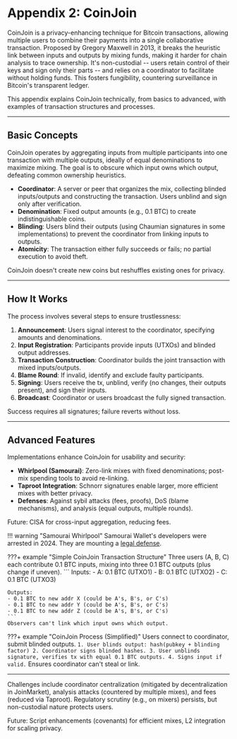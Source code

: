 # Appendix 2: CoinJoin

CoinJoin is a privacy-enhancing technique for Bitcoin transactions, allowing multiple users to combine their payments into a single collaborative transaction. Proposed by Gregory Maxwell in 2013, it breaks the heuristic link between inputs and outputs by mixing funds, making it harder for chain analysis to trace ownership. It's non-custodial -- users retain control of their keys and sign only their parts -- and relies on a coordinator to facilitate without holding funds. This fosters fungibility, countering surveillance in Bitcoin's transparent ledger.

This appendix explains CoinJoin technically, from basics to advanced, with examples of transaction structures and processes.



---

## Basic Concepts

CoinJoin operates by aggregating inputs from multiple participants into one transaction with multiple outputs, ideally of equal denominations to maximize mixing. The goal is to obscure which input owns which output, defeating common ownership heuristics.

- **Coordinator**: A server or peer that organizes the mix, collecting blinded inputs/outputs and constructing the transaction. Users unblind and sign only after verification.
- **Denomination**: Fixed output amounts (e.g., 0.1 BTC) to create indistinguishable coins.
- **Blinding**: Users blind their outputs (using Chaumian signatures in some implementations) to prevent the coordinator from linking inputs to outputs.
- **Atomicity**: The transaction either fully succeeds or fails; no partial execution to avoid theft.

CoinJoin doesn't create new coins but reshuffles existing ones for privacy.




---

## How It Works

The process involves several steps to ensure trustlessness:

1. **Announcement**: Users signal interest to the coordinator, specifying amounts and denominations.
2. **Input Registration**: Participants provide inputs (UTXOs) and blinded output addresses.
3. **Transaction Construction**: Coordinator builds the joint transaction with mixed inputs/outputs.
4. **Blame Round**: If invalid, identify and exclude faulty participants.
5. **Signing**: Users receive the tx, unblind, verify (no changes, their outputs present), and sign their inputs.
6. **Broadcast**: Coordinator or users broadcast the fully signed transaction.

Success requires all signatures; failure reverts without loss.



---

## Advanced Features

Implementations enhance CoinJoin for usability and security:

- **Whirlpool (Samourai)**: Zero-link mixes with fixed denominations; post-mix spending tools to avoid re-linking.
- **Taproot Integration**: Schnorr signatures enable larger, more efficient mixes with better privacy.
- **Defenses**: Against sybil attacks (fees, proofs), DoS (blame mechanisms), and analysis (equal outputs, multiple rounds).

Future: CISA for cross-input aggregation, reducing fees.

!!! warning "Samourai Whirlpool"
    Samourai Wallet's developers were arrested in 2024. They are mounting a  [legal defense](https://blog.ronindojo.io/samourai-defense-fund/).

???+ example "Simple CoinJoin Transaction Structure"
    Three users (A, B, C) each contribute 0.1 BTC inputs, mixing into three 0.1 BTC outputs (plus change if uneven).
    ```
    Inputs:
    - A: 0.1 BTC (UTXO1)
    - B: 0.1 BTC (UTXO2)
    - C: 0.1 BTC (UTXO3)

    Outputs:
    - 0.1 BTC to new addr X (could be A's, B's, or C's)
    - 0.1 BTC to new addr Y (could be A's, B's, or C's)
    - 0.1 BTC to new addr Z (could be A's, B's, or C's)
    ```
    Observers can't link which input owns which output.

???+ example "CoinJoin Process (Simplified)"
    Users connect to coordinator, submit blinded outputs.
    ```
    1. User blinds output: hash(pubkey + blinding factor)
    2. Coordinator signs blinded hashes.
    3. User unblinds signature, verifies tx with equal 0.1 BTC outputs.
    4. Signs input if valid.
    ```
    Ensures coordinator can't steal or link.

---

Challenges include coordinator centralization (mitigated by decentralization in JoinMarket), analysis attacks (countered by multiple mixes), and fees (reduced via Taproot). Regulatory scrutiny (e.g., on mixers) persists, but non-custodial nature protects users.

Future: Script enhancements (covenants) for efficient mixes, L2 integration for scaling privacy.




